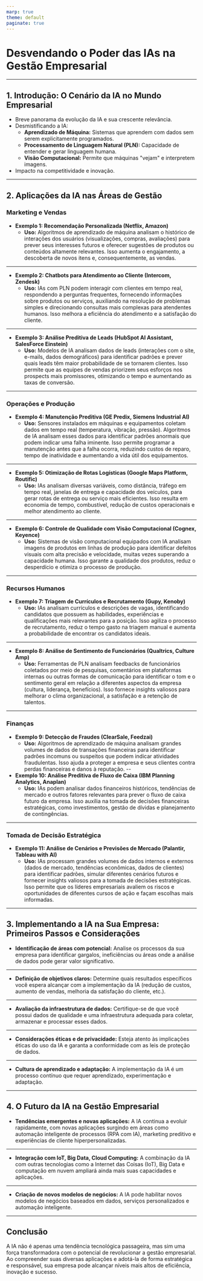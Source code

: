 ```yaml
---
marp: true
theme: default
paginate: true
---
```


# Desvendando o Poder das IAs na Gestão Empresarial

---

## 1. Introdução: O Cenário da IA no Mundo Empresarial

* Breve panorama da evolução da IA e sua crescente relevância.
* Desmistificando a IA:
    * **Aprendizado de Máquina:** Sistemas que aprendem com dados sem serem explicitamente programados.
    * **Processamento de Linguagem Natural (PLN):** Capacidade de entender e gerar linguagem humana.
    * **Visão Computacional:** Permite que máquinas "vejam" e interpretem imagens.
* Impacto na competitividade e inovação.

---

## 2. Aplicações da IA nas Áreas de Gestão

### Marketing e Vendas

* **Exemplo 1: Recomendação Personalizada (Netflix, Amazon)**
    * **Uso:** Algoritmos de aprendizado de máquina analisam o histórico de interações dos usuários (visualizações, compras, avaliações) para prever seus interesses futuros e oferecer sugestões de produtos ou conteúdos altamente relevantes. Isso aumenta o engajamento, a descoberta de novos itens e, consequentemente, as vendas.
---

* **Exemplo 2: Chatbots para Atendimento ao Cliente (Intercom, Zendesk)**
    * **Uso:** IAs com PLN podem interagir com clientes em tempo real, respondendo a perguntas frequentes, fornecendo informações sobre produtos ou serviços, auxiliando na resolução de problemas simples e direcionando consultas mais complexas para atendentes humanos. Isso melhora a eficiência do atendimento e a satisfação do cliente.
---

* **Exemplo 3: Análise Preditiva de Leads (HubSpot AI Assistant, SalesForce Einstein)**
    * **Uso:** Modelos de IA analisam dados de leads (interações com o site, e-mails, dados demográficos) para identificar padrões e prever quais leads têm maior probabilidade de se tornarem clientes. Isso permite que as equipes de vendas priorizem seus esforços nos prospects mais promissores, otimizando o tempo e aumentando as taxas de conversão.

---

### Operações e Produção

* **Exemplo 4: Manutenção Preditiva (GE Predix, Siemens Industrial AI)**
    * **Uso:** Sensores instalados em máquinas e equipamentos coletam dados em tempo real (temperatura, vibração, pressão). Algoritmos de IA analisam esses dados para identificar padrões anormais que podem indicar uma falha iminente. Isso permite programar a manutenção antes que a falha ocorra, reduzindo custos de reparo, tempo de inatividade e aumentando a vida útil dos equipamentos.
---

* **Exemplo 5: Otimização de Rotas Logísticas (Google Maps Platform, Routific)**
    * **Uso:** IAs analisam diversas variáveis, como distância, tráfego em tempo real, janelas de entrega e capacidade dos veículos, para gerar rotas de entrega ou serviço mais eficientes. Isso resulta em economia de tempo, combustível, redução de custos operacionais e melhor atendimento ao cliente.
---
* **Exemplo 6: Controle de Qualidade com Visão Computacional (Cognex, Keyence)**
    * **Uso:** Sistemas de visão computacional equipados com IA analisam imagens de produtos em linhas de produção para identificar defeitos visuais com alta precisão e velocidade, muitas vezes superando a capacidade humana. Isso garante a qualidade dos produtos, reduz o desperdício e otimiza o processo de produção.

---

### Recursos Humanos

* **Exemplo 7: Triagem de Currículos e Recrutamento (Gupy, Kenoby)**
    * **Uso:** IAs analisam currículos e descrições de vagas, identificando candidatos que possuem as habilidades, experiências e qualificações mais relevantes para a posição. Isso agiliza o processo de recrutamento, reduz o tempo gasto na triagem manual e aumenta a probabilidade de encontrar os candidatos ideais.
---
* **Exemplo 8: Análise de Sentimento de Funcionários (Qualtrics, Culture Amp)**
    * **Uso:** Ferramentas de PLN analisam feedbacks de funcionários coletados por meio de pesquisas, comentários em plataformas internas ou outras formas de comunicação para identificar o tom e o sentimento geral em relação a diferentes aspectos da empresa (cultura, liderança, benefícios). Isso fornece insights valiosos para melhorar o clima organizacional, a satisfação e a retenção de talentos.

---

### Finanças

* **Exemplo 9: Detecção de Fraudes (ClearSale, Feedzai)**
    * **Uso:** Algoritmos de aprendizado de máquina analisam grandes volumes de dados de transações financeiras para identificar padrões incomuns ou suspeitos que podem indicar atividades fraudulentas. Isso ajuda a proteger a empresa e seus clientes contra perdas financeiras e danos à reputação.
--
* **Exemplo 10: Análise Preditiva de Fluxo de Caixa (IBM Planning Analytics, Anaplan)**
    * **Uso:** IAs podem analisar dados financeiros históricos, tendências de mercado e outros fatores relevantes para prever o fluxo de caixa futuro da empresa. Isso auxilia na tomada de decisões financeiras estratégicas, como investimentos, gestão de dívidas e planejamento de contingências.

---

### Tomada de Decisão Estratégica

* **Exemplo 11: Análise de Cenários e Previsões de Mercado (Palantir, Tableau with AI)**
    * **Uso:** IAs processam grandes volumes de dados internos e externos (dados de mercado, tendências econômicas, dados de clientes) para identificar padrões, simular diferentes cenários futuros e fornecer insights valiosos para a tomada de decisões estratégicas. Isso permite que os líderes empresariais avaliem os riscos e oportunidades de diferentes cursos de ação e façam escolhas mais informadas.

---

## 3. Implementando a IA na Sua Empresa: Primeiros Passos e Considerações

* **Identificação de áreas com potencial:** Analise os processos da sua empresa para identificar gargalos, ineficiências ou áreas onde a análise de dados pode gerar valor significativo.
---
* **Definição de objetivos claros:** Determine quais resultados específicos você espera alcançar com a implementação da IA (redução de custos, aumento de vendas, melhoria da satisfação do cliente, etc.).
---
* **Avaliação da infraestrutura de dados:** Certifique-se de que você possui dados de qualidade e uma infraestrutura adequada para coletar, armazenar e processar esses dados.
---
* **Considerações éticas e de privacidade:** Esteja atento às implicações éticas do uso da IA e garanta a conformidade com as leis de proteção de dados.
---
* **Cultura de aprendizado e adaptação:** A implementação da IA é um processo contínuo que requer aprendizado, experimentação e adaptação.

---

## 4. O Futuro da IA na Gestão Empresarial

* **Tendências emergentes e novas aplicações:** A IA continua a evoluir rapidamente, com novas aplicações surgindo em áreas como automação inteligente de processos (RPA com IA), marketing preditivo e experiências de cliente hiperpersonalizadas.
---
* **Integração com IoT, Big Data, Cloud Computing:** A combinação da IA com outras tecnologias como a Internet das Coisas (IoT), Big Data e computação em nuvem ampliará ainda mais suas capacidades e aplicações.
---
* **Criação de novos modelos de negócios:** A IA pode habilitar novos modelos de negócios baseados em dados, serviços personalizados e automação inteligente.

---

## Conclusão

A IA não é apenas uma tendência tecnológica passageira, mas sim uma força transformadora com o potencial de revolucionar a gestão empresarial. Ao compreender suas diversas aplicações e adotá-la de forma estratégica e responsável, sua empresa pode alcançar níveis mais altos de eficiência, inovação e sucesso.